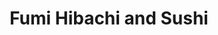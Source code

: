 ---
layout: place
title: "Fumi Hibachi and Sushi"
permalink: /georgia/duluth/fumi-hibachi-and-sushi.html
stateAbbr: GA
stateName: Georgia
cityName: Duluth
seo:
  name: "Fumi Hibachi and Sushi"
  type: Restaurant
  links: https://fumiatlanta.com/
description: "Fumi Hibachi and Sushi serves delicious sushi in Duluth, Georgia. Try fresh Japanese dishes for a great dining experience. Available for takeout, delivery, lunch, and dinner."
place_id: ChIJqTaBfxuj9YgR2yh-egDJcyM
photos:
  - name: >-
      places/ChIJqTaBfxuj9YgR2yh-egDJcyM/photos/AeeoHcI89vRwDRXfOyIlO3ry11pibSxtSJEB4WEBQEncLiUUiUFTTE0XybnPYJbTZ8T8RBHUua7ofJmKgOjHy30VlyRK2thl8k2QdGHPRtn-rl1i6gh5XaVgGXwEOyBRWvJSvAngNU9WT37FR-ZYnBlj6-NtZ0rNSQ42xJUmTA0b6xpO6zL1enJkIuVVxbZCyG5dtyfNqj7Mh4G0Al8H7yrd5M5O7eHModO-s5fSOX5rqT1Z3ScCuBQHAsA2tHsSzjAw28XAl2_qEXgbYIvXcSjzhYCxrFLNS5WAeEbPUX5exGikl6lZJFCwaRIOgeL9TCRAjWO0f6oiO0eBgKBOTdtUw9ZsBSsP3ALVgPKjis_cnsWd6GemW5m0qNNdzRfpcuAsVQTDbSgs2iCrVhOKABrpWP2wzxbXvBCLdBOjaWDPWtQbYO6Y
    widthPx: 4032
    heightPx: 3024
    authorAttributions:
      - displayName: Sharon Williams
        uri: https://maps.google.com/maps/contrib/104608033573911425441
        photoUri: >-
          https://lh3.googleusercontent.com/a-/ALV-UjUk2VCiSDl4rROjl6A3jKAnJMowG50b0WNd-aomzcWW5Yu7d_I=s100-p-k-no-mo
    flagContentUri: >-
      https://www.google.com/local/imagery/report/?cb_client=maps_api_places.places_api&image_key=!1e10!2sCIHM0ogKEICAgICJhM2s6wE&hl=en-US
    googleMapsUri: >-
      https://www.google.com/maps/place//data=!3m4!1e2!3m2!1sCIHM0ogKEICAgICJhM2s6wE!2e10!4m2!3m1!1s0x88f5a31b7f8136a9:0x2373c9007a7e28db
  - name: >-
      places/ChIJqTaBfxuj9YgR2yh-egDJcyM/photos/AeeoHcIZMKduckL79KmwMLxulHIlIFan9OOl2v8aS0Yk9-fqdhgcz3MB_zfsSAM4A9pKcGsQe-DUzvDf4pPZag13TRXO4Ehu-K8iV8od7L4fnfXQ6y_zWDwlY1VQysc2hhUJT-3vGF08ZlUS5B4IS1nBYsiH-ucjfebUlOuZxG0H3i03MGn2klDSojTQbYq0XbSYcBxMCyaaK4XjzIUAvYo-24_Eri2RxD7b9F9qJF-MNOQ9y6bugiM0x9Lid56uEBmSiOG7CTlrcPwRaLRQ3DVCOKOwp19ZRSE23JujKknjKlD_7n_r8gFlAjH-DURP1pWSJcxA2wIvaVmAAlBZ7zRnJtiSz5UJu0-WHH7b5vNY1wzaWlqjuLKcy8jYjFZwFFxKvI2qcAvWIFlMSqX-fW9xngwMQrA1O_2jOF8mgZ0O2AbD0iQq
    widthPx: 4032
    heightPx: 2268
    authorAttributions:
      - displayName: vivian chen
        uri: https://maps.google.com/maps/contrib/106987010837136421374
        photoUri: >-
          https://lh3.googleusercontent.com/a/ACg8ocLrzB9nh2j84azJh0tTwSdxzQ8Gg7Kopj77A_hDZfnbU6-v=s100-p-k-no-mo
    flagContentUri: >-
      https://www.google.com/local/imagery/report/?cb_client=maps_api_places.places_api&image_key=!1e10!2sCIHM0ogKEICAgID5sfOc8wE&hl=en-US
    googleMapsUri: >-
      https://www.google.com/maps/place//data=!3m4!1e2!3m2!1sCIHM0ogKEICAgID5sfOc8wE!2e10!4m2!3m1!1s0x88f5a31b7f8136a9:0x2373c9007a7e28db
  - name: >-
      places/ChIJqTaBfxuj9YgR2yh-egDJcyM/photos/AeeoHcJQGXclrO95uJC9ycVXGNtjcYgDjQHqViwLolNVTW7xMBItOLXCIsXKYJKhg13q-H7oZbTR1_r6PjeAINiXbAt-0_-ZbdiUH9PRwzULaJ9kaPz-5xe5c_igR7SS5omlU9m67hn4VEmM3HGkFp9pd2QOlKTplBg39dFcpl-swrLhc4vDwkMIu6EMFpItmIeo9ZjkO6_-0devnjdjvZf-vVsGXhmhSTUooRTSe1mhpWnLyw_9XppymjRzrBM8oxXkP8IwbxIFQsGU6zqqWP8ojmROR0p7BthFuTEvTSfWtGMnI8OKbIxdEr43fykTszPiRDtbf-WCOWHypVJeiMRqY5G5bBrPpIoGQCd1JfktUdu4yDrBEFhQYenXT-xpqUjDqShKskPSjqKOFiGpJKDT52vZIa7EORcBIRe-BRL6j5UCtfGC
    widthPx: 4000
    heightPx: 3000
    authorAttributions:
      - displayName: Deiby Carreño
        uri: https://maps.google.com/maps/contrib/106210639592519731642
        photoUri: >-
          https://lh3.googleusercontent.com/a-/ALV-UjUp5sgl_Xlne2Wk3bGwTgI0izjJnK8Yw4fsvi8d0uj0hZ1yQ-bf=s100-p-k-no-mo
    flagContentUri: >-
      https://www.google.com/local/imagery/report/?cb_client=maps_api_places.places_api&image_key=!1e10!2sCIHM0ogKEICAgIDl-ePwrQE&hl=en-US
    googleMapsUri: >-
      https://www.google.com/maps/place//data=!3m4!1e2!3m2!1sCIHM0ogKEICAgIDl-ePwrQE!2e10!4m2!3m1!1s0x88f5a31b7f8136a9:0x2373c9007a7e28db
  - name: >-
      places/ChIJqTaBfxuj9YgR2yh-egDJcyM/photos/AeeoHcJcMdS6dU_G0r_G24G9ZGaB6jFwkR9pTdor_sWo-vH03aulsGocvZ18I_SobdNniEG7p1dkoyrBINLu-M9NVUmzaGEb7MbQSN7_XQHITZhWigovHhaN3CLDsX38RXMJuKknIYCqkBCvIra8QbcM3ZZDcSF64es4HjTKiyHfxbNQC1RLzK7oo3Fi8HdOB6vZACnJrJf1RfL_YsH3jC4Z_21PIfZH2cGfO1br4Bjrj_gU1vszw_cc-tu7u8WE0wAsidREeIw5it4w-Fw0fxNn0Tj_som1IJ1n109unp-K8VwABrouc53mJuiAX57kMEcLUumFUQ6bCo7ScTROVpwh6R9xvWulP_reiWzyuvwEnZbRoN0ExXrSXBsFgPQhm_2ByG6f-nLMu3PDnFZkN-6VPSn12YgDarV2EeuMuL29LGfVBg
    widthPx: 3024
    heightPx: 4032
    authorAttributions:
      - displayName: Blair Sheppard
        uri: https://maps.google.com/maps/contrib/106445713158342108187
        photoUri: >-
          https://lh3.googleusercontent.com/a/ACg8ocLFTpTzjoKPvNgW9u0RScLet_OXfJm6qO9Af8OAY4jlEL4Huw=s100-p-k-no-mo
    flagContentUri: >-
      https://www.google.com/local/imagery/report/?cb_client=maps_api_places.places_api&image_key=!1e10!2sCIHM0ogKEICAgIDniuvvKQ&hl=en-US
    googleMapsUri: >-
      https://www.google.com/maps/place//data=!3m4!1e2!3m2!1sCIHM0ogKEICAgIDniuvvKQ!2e10!4m2!3m1!1s0x88f5a31b7f8136a9:0x2373c9007a7e28db
  - name: >-
      places/ChIJqTaBfxuj9YgR2yh-egDJcyM/photos/AeeoHcL80Dk852FLIfjGl45PEVRT7j2IFm8oipZ8widrT9CxqmZt5mGNLoIVmRPowxugkEixULKH2c4qAemkvg_Ne5QJQJwoqQL59y2gnCfWWHAovAqaqHf9RRafcLGpe5iq8ancf3OLw78og_xliRRyMqSKAuEeIIHXoZoWgoNIB5LheVWq2dxyPjtiZRFwe1dZ1937kZ35HivUc7izbrgeqsXQrnEfZtAKUMxBkZJoVitMeZIn_oq2dKxrOV9sK9c2CaoCxElasdKhIrMdWe83oJB60bdidhDOK4uri-Brtp60CZRPz5XLYSQMvH0gT8ZRWOfq2zU-u6CKRDzcDS7rYVk6dO8ruBedVUNDsn8iQO2YHm08LSj9gr9G_81ms1rRPTdqHS3SnwVan0eyCElR0pnkojCzqWhLhxNR9Fr7kC-O8A
    widthPx: 3024
    heightPx: 4032
    authorAttributions:
      - displayName: Mai Le
        uri: https://maps.google.com/maps/contrib/100133942249726678809
        photoUri: >-
          https://lh3.googleusercontent.com/a-/ALV-UjV6rnRPyCfQvX0Tmt_UyaP_aoXIc3rEar4huIAuuA-J_jpgONg=s100-p-k-no-mo
    flagContentUri: >-
      https://www.google.com/local/imagery/report/?cb_client=maps_api_places.places_api&image_key=!1e10!2sCIHM0ogKEICAgICHrNicSA&hl=en-US
    googleMapsUri: >-
      https://www.google.com/maps/place//data=!3m4!1e2!3m2!1sCIHM0ogKEICAgICHrNicSA!2e10!4m2!3m1!1s0x88f5a31b7f8136a9:0x2373c9007a7e28db
  - name: >-
      places/ChIJqTaBfxuj9YgR2yh-egDJcyM/photos/AeeoHcJbzzGorxv9ViawQri34lLplAtghiJLz-3ioobxgzi7chXN5c89JTN4OpXmTK9SPPifYqyHzz6-HQs68_nqgXb6kt9ry4NDwxKxNq0uYnn9pBIB20WkBMRM1clUUbkQcjD7-ARQoztfb7RLvVqyYnBUKWVDvtsWs5UWvLaFV9Qa_eOu3HJR9QmEAe4Skrehkjx-kqdSiCO5xVr6xIcbd4H9FUqi4IYmL0-CqIEYiIug8IlvGkKMkiDSzo2iQ-indyNj36g9utz0ARBXXfy5i3ys97Wrm_PwdHeaqM7YJvi9UKb2HrGrSHU1H5t31mvZnEgN_UAJf9BhSVoxTrOdQzCv6dQ0wnQHZFiDzvdT3MGj_K064e_KbDWTnazHpJCWtplM8oiGFEGyysqkTINtvq53O93OA844Rnxhb4Zi4uJbPvk
    widthPx: 3024
    heightPx: 4032
    authorAttributions:
      - displayName: C Lo
        uri: https://maps.google.com/maps/contrib/106910683757264955485
        photoUri: >-
          https://lh3.googleusercontent.com/a-/ALV-UjUBcuVcppTx4NFYhGTZ_GPqo39Q7dZa4mSgxPmVqapEfo3O6m-a=s100-p-k-no-mo
    flagContentUri: >-
      https://www.google.com/local/imagery/report/?cb_client=maps_api_places.places_api&image_key=!1e10!2sCIHM0ogKEICAgICnhJCOowE&hl=en-US
    googleMapsUri: >-
      https://www.google.com/maps/place//data=!3m4!1e2!3m2!1sCIHM0ogKEICAgICnhJCOowE!2e10!4m2!3m1!1s0x88f5a31b7f8136a9:0x2373c9007a7e28db
  - name: >-
      places/ChIJqTaBfxuj9YgR2yh-egDJcyM/photos/AeeoHcIU39tf-Zlc9DIIDx-YTUNGq1m3abUFKI2eoMmiqvj8ecULkMquvs0LMM4DichsKvbPh5QwI190qSDBIicZeQ3ZzqheZXhlmkaogqWLNJR4kOlT0vr9TtFiVQ4Ykin1X7lJZ7FGpuVAGLrIa_8ofHzBbW7KMIl6nYl9_4FJugJOBxhyznmRLfawHwtyZx3jOTixFTXApa8uDG2Xf6FF8AUqwGH_hMsbkKStMG1BbEX-if5X1X75jt6nmkp-PfKtyCQHqCblVPwQc64l_piAaz3zwAyOSKmRpn-3MtraiZQCd1llfBDk4xilEvz9h4iwispMfkWGeA51THP87zYDxzsGYPh5516kB0WaVq_EB3pu2FnL7roFWph84nlFqZIKRRBLkSP56_7I2OQIh8oCoQPJtiDYV6ygW_G3t9-MIm1Wr7dB
    widthPx: 3472
    heightPx: 4624
    authorAttributions:
      - displayName: k kendall
        uri: https://maps.google.com/maps/contrib/102860093181803673813
        photoUri: >-
          https://lh3.googleusercontent.com/a-/ALV-UjWE0DEWrVVuDotuD5Jf__83zqi2LpEVhpqA1LYQ7ErxO5TmCqcfPQ=s100-p-k-no-mo
    flagContentUri: >-
      https://www.google.com/local/imagery/report/?cb_client=maps_api_places.places_api&image_key=!1e10!2sCIHM0ogKEICAgICdiNu3uAE&hl=en-US
    googleMapsUri: >-
      https://www.google.com/maps/place//data=!3m4!1e2!3m2!1sCIHM0ogKEICAgICdiNu3uAE!2e10!4m2!3m1!1s0x88f5a31b7f8136a9:0x2373c9007a7e28db
  - name: >-
      places/ChIJqTaBfxuj9YgR2yh-egDJcyM/photos/AeeoHcIQzvpTEqfDRw-6myg0zyx98-NbBAcncyapvJXVBspQPhr30jGTM0NZ2zxLg8UYZ9Dzz11rF_q08Xe-7_DvHhcuLpUT0qm03KoqtG9KsOb4Kg-JyZ9fqGQsmub0Lo1IEHGIa9iy_RAmrswnR5xE9JfHiebtPmYcW0bgeu5-6zPZ9Oes3Y-rmk_XtL2lT9CR_nxlKocvX1JenoOWlvZg0WiU0Nh7UekWYWs2yztERjg56Drub4wOWSkvMbE-7r_l8L8o-POZ7KbGPRhXEKHt00z6gHV76eaxA5bXdiqSphF3REHqCB-HoMNUCkD5rD78XDYqs5LfF4joFcNKVgNQNzKgPCEfNlWVywG-iAvckA0VG27o3KAn9C9hiuoox-e2-sujFdxX_DogrSrDnrGX8GqRxtAnEb-vtDLJe8mRAVRSjA
    widthPx: 3024
    heightPx: 4032
    authorAttributions:
      - displayName: LIEM
        uri: https://maps.google.com/maps/contrib/102428465695433347610
        photoUri: >-
          https://lh3.googleusercontent.com/a-/ALV-UjUh66BXsuwCssOjL6HJnGJUVcrJWej4BUWZUmj6CGLXwZ9F_hU=s100-p-k-no-mo
    flagContentUri: >-
      https://www.google.com/local/imagery/report/?cb_client=maps_api_places.places_api&image_key=!1e10!2sCIHM0ogKEICAgID91qHOKQ&hl=en-US
    googleMapsUri: >-
      https://www.google.com/maps/place//data=!3m4!1e2!3m2!1sCIHM0ogKEICAgID91qHOKQ!2e10!4m2!3m1!1s0x88f5a31b7f8136a9:0x2373c9007a7e28db
  - name: >-
      places/ChIJqTaBfxuj9YgR2yh-egDJcyM/photos/AeeoHcJ5ePhApnTJzqmPilWVTx3qGJBIBNRBBoz4X6oObX0A_KC9hlKu6MqVTjGFkN0Jn-i1co8SvGO-T0RqsjuEB8tnqpUmiIJDeUsmPWu7U5_P_C2NaHvuCeoFdg_nNSJSArAIQvdnIxid-D0YHLHLtGtX2_y-dTIXnBxo98qpJuGL7h4lYGQLt39XRntBWUaGuiGftVF-m1szu_7kT07w_XoTpCn8SUJuejEpvks2RRzhRGxxzlL4plnA7CZF8KZiAHSDCFZvUlREj5BoQkZguWA9cgZ8-leNrs-M-LkDa-b1eau6QZbGRK9Cwp9w19Rq9LJnYmoSx2yUX0K4fVFE0O1KH02Xs5LF-tbM_x5V4uydCDdyWIO9H9vPxKtaiQ4nGs8RnEgMEaFI4E2QtWpi8RKCqysOoSZW3OTMqTq9RWCuqQ
    widthPx: 4032
    heightPx: 3024
    authorAttributions:
      - displayName: Wei Wu
        uri: https://maps.google.com/maps/contrib/111159584657364422718
        photoUri: >-
          https://lh3.googleusercontent.com/a-/ALV-UjUkt1DdL9R8ERIgL32q7Fcx_u4X5S5OfOquADTPLv0-HxumfWXT=s100-p-k-no-mo
    flagContentUri: >-
      https://www.google.com/local/imagery/report/?cb_client=maps_api_places.places_api&image_key=!1e10!2sCIHM0ogKEICAgICh2pHORQ&hl=en-US
    googleMapsUri: >-
      https://www.google.com/maps/place//data=!3m4!1e2!3m2!1sCIHM0ogKEICAgICh2pHORQ!2e10!4m2!3m1!1s0x88f5a31b7f8136a9:0x2373c9007a7e28db
  - name: >-
      places/ChIJqTaBfxuj9YgR2yh-egDJcyM/photos/AeeoHcK1egydhTCR0uV1UcnKJ4SCYJW1ShjBk-4dRVNwZGZgsHq7SX_d_X4eE_vfFQUqLZuff95ClJVdc72M9qrn7G-_bTxleri1s_wNoRXMSW44zhOv2OG2pxEU9hnGz0B_OX8eMaYLMH_0D194qD7gIdOoLHFc6fmwFrKz7NBZ9TO2yWT2rsWZ9NOJ7IVfCaZ9CKxzLY0dpSOfF1fcIM_a0OEZMs-xpzViQdrM3w5vFCLOgh-L3nn-ISVtpQi5H8Yec5QGVdy69pZ_y71rAGF4jyB2eCKvBBytVvaszMLflSLOFvcP87aLINLb-mI3w2UmeUvPjo8i8JnxVCZFhPkf8a0_QG31bEbsIKb-8oeCBTDiRoCBNM-7qytCAYTS9cry3Vz3MnZfVxJ1MlvW9-iM16-YYRjw9iQcTQbDYMSPx39rlA
    widthPx: 4032
    heightPx: 3024
    authorAttributions:
      - displayName: whois_ethanj (Ethan Johnson)
        uri: https://maps.google.com/maps/contrib/102102401410131218717
        photoUri: >-
          https://lh3.googleusercontent.com/a-/ALV-UjXys4YqY7FMaPU7DR-HRXc2viSNbtvQ4MAmVqua4gGLssTcG3Ud_g=s100-p-k-no-mo
    flagContentUri: >-
      https://www.google.com/local/imagery/report/?cb_client=maps_api_places.places_api&image_key=!1e10!2sCIHM0ogKEICAgIDZ_peRTg&hl=en-US
    googleMapsUri: >-
      https://www.google.com/maps/place//data=!3m4!1e2!3m2!1sCIHM0ogKEICAgIDZ_peRTg!2e10!4m2!3m1!1s0x88f5a31b7f8136a9:0x2373c9007a7e28db
address: 3550 Mall Blvd NW, Duluth, GA 30096, USA
street: 3550 Mall Blvd NW
city: Duluth
state: GA
zip: '30096'
country: USA
neighborhood: Gwinnett Place
latitude: '33.957587'
longitude: '-84.131472'
accessibility_options:
  wheelchairAccessibleParking: true
  wheelchairAccessibleEntrance: true
  wheelchairAccessibleRestroom: true
  wheelchairAccessibleSeating: true
business_status: OPERATIONAL
name: Fumi Hibachi and Sushi
google_maps_links:
  directionsUri: >-
    https://www.google.com/maps/dir//''/data=!4m7!4m6!1m1!4e2!1m2!1m1!1s0x88f5a31b7f8136a9:0x2373c9007a7e28db!3e0
  placeUri: https://maps.google.com/?cid=2554606417541474523
  writeAReviewUri: >-
    https://www.google.com/maps/place//data=!4m3!3m2!1s0x88f5a31b7f8136a9:0x2373c9007a7e28db!12e1
  reviewsUri: >-
    https://www.google.com/maps/place//data=!4m4!3m3!1s0x88f5a31b7f8136a9:0x2373c9007a7e28db!9m1!1b1
  photosUri: >-
    https://www.google.com/maps/place//data=!4m3!3m2!1s0x88f5a31b7f8136a9:0x2373c9007a7e28db!10e5
primary_type: Japanese Restaurant
opening_hours:
  regular: null
  current: null
secondary_opening_hours:
  regular:
    weekdayDescriptions: null
    type: null
  current:
    weekdayDescriptions: null
    type: null
phone: (770) 495-8898
price_level: PRICE_LEVEL_MODERATE
price_range: $20 &ndash; $30
rating: '4.1'
rating_count: 809
website: https://fumiatlanta.com/
reviews:
  - name: >-
      places/ChIJqTaBfxuj9YgR2yh-egDJcyM/reviews/ChZDSUhNMG9nS0VJQ0FnSUNmMjliTVBREAE
    relativePublishTimeDescription: 3 months ago
    rating: 4
    text:
      text: >-
        Went day after Christmas.   Was not very busy. However, server was very
        knowledgeable and took very accurate orders, which surprised me since he
        did not write anything down.  The food was amazing.   Served hot and
        extremely flavorful.   The only exception was it seemed to me that it
        was pricey.   I live in the DMV, and comparing what I  normally would
        pay for four adults was a little more than normal.   Would go again,
        however.   I do recommend a try if you are from out of town.
      languageCode: en
    originalText:
      text: >-
        Went day after Christmas.   Was not very busy. However, server was very
        knowledgeable and took very accurate orders, which surprised me since he
        did not write anything down.  The food was amazing.   Served hot and
        extremely flavorful.   The only exception was it seemed to me that it
        was pricey.   I live in the DMV, and comparing what I  normally would
        pay for four adults was a little more than normal.   Would go again,
        however.   I do recommend a try if you are from out of town.
      languageCode: en
    authorAttribution:
      displayName: Jimmie Jennings III
      uri: https://www.google.com/maps/contrib/114280156663399862188/reviews
      photoUri: >-
        https://lh3.googleusercontent.com/a-/ALV-UjVs-choky_qz4HOU8jkwRlGRuPCENieiMHE-JsYojK9bz6dZHD2=s128-c0x00000000-cc-rp-mo-ba4
    publishTime: '2025-01-07T12:21:26.584748Z'
    flagContentUri: >-
      https://www.google.com/local/review/rap/report?postId=ChZDSUhNMG9nS0VJQ0FnSUNmMjliTVBREAE&d=17924085&t=1
    googleMapsUri: >-
      https://www.google.com/maps/reviews/data=!4m6!14m5!1m4!2m3!1sChZDSUhNMG9nS0VJQ0FnSUNmMjliTVBREAE!2m1!1s0x88f5a31b7f8136a9:0x2373c9007a7e28db
  - name: >-
      places/ChIJqTaBfxuj9YgR2yh-egDJcyM/reviews/ChdDSUhNMG9nS0VJQ0FnSURuaXV2dnNRRRAB
    relativePublishTimeDescription: 6 months ago
    rating: 5
    text:
      text: >-
        We had reservations and were seated immediately. Our server was very
        friendly and attentive. Our food ordered was fresh and delicious.
        Portion sizes were good. The wagyu beef was amazing!!!!! I will be back
        for more. Thank you for a great dinner.
      languageCode: en
    originalText:
      text: >-
        We had reservations and were seated immediately. Our server was very
        friendly and attentive. Our food ordered was fresh and delicious.
        Portion sizes were good. The wagyu beef was amazing!!!!! I will be back
        for more. Thank you for a great dinner.
      languageCode: en
    authorAttribution:
      displayName: Blair Sheppard
      uri: https://www.google.com/maps/contrib/106445713158342108187/reviews
      photoUri: >-
        https://lh3.googleusercontent.com/a/ACg8ocLFTpTzjoKPvNgW9u0RScLet_OXfJm6qO9Af8OAY4jlEL4Huw=s128-c0x00000000-cc-rp-mo
    publishTime: '2024-10-04T23:28:14.368713Z'
    flagContentUri: >-
      https://www.google.com/local/review/rap/report?postId=ChdDSUhNMG9nS0VJQ0FnSURuaXV2dnNRRRAB&d=17924085&t=1
    googleMapsUri: >-
      https://www.google.com/maps/reviews/data=!4m6!14m5!1m4!2m3!1sChdDSUhNMG9nS0VJQ0FnSURuaXV2dnNRRRAB!2m1!1s0x88f5a31b7f8136a9:0x2373c9007a7e28db
  - name: >-
      places/ChIJqTaBfxuj9YgR2yh-egDJcyM/reviews/ChZDSUhNMG9nS0VJQ0FnTUNJbU5ibEJ3EAE
    relativePublishTimeDescription: 2 weeks ago
    rating: 1
    text:
      text: >-
        I would like to first warn people about this restaurant. I went there
        tonight and I ordered my granddaughter a kids meal that somehow came to
        a total cost of $18. What they don’t tell you is when you order a kids
        hibachi you have to pay an extra three dollars for the fried rice and
        then they charge you three dollars for a drink which brings a shrimp
        hibachi kids meal to a total of $18 Plus tax. This is wrong in every
        sense of the word the only place I’ve ever eaten in America, where kids
        meal cost $18 and doesn’t even include a drink. I gave the manager the
        benefit of the doubt to correct this and fix it, and she simply smiled
        at me and said that she has to pay a lot for her kids meal when she goes
        to Chick-fil-A. I’m not making this up. she literally compared a
        Chick-fil-A kids meal to the $18 cost that I was charged for my
        granddaughter’s kids meal tonight unbelievable!  Lastly, I ordered the
        steak and shrimp. I had to interrupt the Chef while he was cooking my
        steak on hibachi to tell him hello!! I would like my steak to be medium.
        He was just gonna cook it to whatever point he felt happy. He ended up
        cooking it well done even after I told him medium for some reason he
        also felt necessary to cook the shrimp for over 10 minutes. Anyone who
        has any type of culinary experience knows that shrimp can be fully
        cooked and under two minutes. The final insult to injury was they
        charged me automatic gratuity because I had a party of four they count
        my one year-old grandson as an individual even though he didn’t order
        anything except a drink and they charged him three dollars for a
        lemonade. I will be attaching a photo of my bill as evidence of
        everything. I just said so that when the owner decides to respond to
        this and say it never happened, I actually have the proof.  Again, I
        spoke to the female manager who was on duty and gave her the opportunity
        to correct my issues and concerns and she told me a Chick-fil-A story
        and smiled and pretty much said, That’s just the way it is.  In summary,
        this was my experience and I wanted to share it. You make your bed you
        make the best decision for you. Good luck. I paid $110.00 for two adult
        hibachi’ and a kids meal and one xtra kids drink. Outrageous charges!!!
      languageCode: en
    originalText:
      text: >-
        I would like to first warn people about this restaurant. I went there
        tonight and I ordered my granddaughter a kids meal that somehow came to
        a total cost of $18. What they don’t tell you is when you order a kids
        hibachi you have to pay an extra three dollars for the fried rice and
        then they charge you three dollars for a drink which brings a shrimp
        hibachi kids meal to a total of $18 Plus tax. This is wrong in every
        sense of the word the only place I’ve ever eaten in America, where kids
        meal cost $18 and doesn’t even include a drink. I gave the manager the
        benefit of the doubt to correct this and fix it, and she simply smiled
        at me and said that she has to pay a lot for her kids meal when she goes
        to Chick-fil-A. I’m not making this up. she literally compared a
        Chick-fil-A kids meal to the $18 cost that I was charged for my
        granddaughter’s kids meal tonight unbelievable!  Lastly, I ordered the
        steak and shrimp. I had to interrupt the Chef while he was cooking my
        steak on hibachi to tell him hello!! I would like my steak to be medium.
        He was just gonna cook it to whatever point he felt happy. He ended up
        cooking it well done even after I told him medium for some reason he
        also felt necessary to cook the shrimp for over 10 minutes. Anyone who
        has any type of culinary experience knows that shrimp can be fully
        cooked and under two minutes. The final insult to injury was they
        charged me automatic gratuity because I had a party of four they count
        my one year-old grandson as an individual even though he didn’t order
        anything except a drink and they charged him three dollars for a
        lemonade. I will be attaching a photo of my bill as evidence of
        everything. I just said so that when the owner decides to respond to
        this and say it never happened, I actually have the proof.  Again, I
        spoke to the female manager who was on duty and gave her the opportunity
        to correct my issues and concerns and she told me a Chick-fil-A story
        and smiled and pretty much said, That’s just the way it is.  In summary,
        this was my experience and I wanted to share it. You make your bed you
        make the best decision for you. Good luck. I paid $110.00 for two adult
        hibachi’ and a kids meal and one xtra kids drink. Outrageous charges!!!
      languageCode: en
    authorAttribution:
      displayName: G Cooper
      uri: https://www.google.com/maps/contrib/106679799920889453902/reviews
      photoUri: >-
        https://lh3.googleusercontent.com/a-/ALV-UjVebDhvVQB2nEf6uOVm5Ud6vyOgQqYlC2gFG_LU08bytDtdj9z7=s128-c0x00000000-cc-rp-mo-ba4
    publishTime: '2025-03-30T00:38:47.391469Z'
    flagContentUri: >-
      https://www.google.com/local/review/rap/report?postId=ChZDSUhNMG9nS0VJQ0FnTUNJbU5ibEJ3EAE&d=17924085&t=1
    googleMapsUri: >-
      https://www.google.com/maps/reviews/data=!4m6!14m5!1m4!2m3!1sChZDSUhNMG9nS0VJQ0FnTUNJbU5ibEJ3EAE!2m1!1s0x88f5a31b7f8136a9:0x2373c9007a7e28db
  - name: >-
      places/ChIJqTaBfxuj9YgR2yh-egDJcyM/reviews/ChdDSUhNMG9nS0VJQ0FnTUNBbl9fYnVBRRAB
    relativePublishTimeDescription: 2 months ago
    rating: 1
    text:
      text: >-
        I come to this place once if not twice a week! Today, I will never
        recommend no one to ever come here. My family and I was sat at 1:43pm
        and my newborn needed changing I went to the restroom to change her and
        was approached about how I needed to to hurry up because food needs to
        be in by 2pm. If we needed to rush why was we ever sat at a table? There
        needs to be a cut off time for seating. It ruined our whole day!
      languageCode: en
    originalText:
      text: >-
        I come to this place once if not twice a week! Today, I will never
        recommend no one to ever come here. My family and I was sat at 1:43pm
        and my newborn needed changing I went to the restroom to change her and
        was approached about how I needed to to hurry up because food needs to
        be in by 2pm. If we needed to rush why was we ever sat at a table? There
        needs to be a cut off time for seating. It ruined our whole day!
      languageCode: en
    authorAttribution:
      displayName: Kabrina Taylor
      uri: https://www.google.com/maps/contrib/109178813633105304965/reviews
      photoUri: >-
        https://lh3.googleusercontent.com/a/ACg8ocKIEHWjzTMqTBtQ3YBqRT1tlux4HoSTfT6kHjCM19lVL7iIlg=s128-c0x00000000-cc-rp-mo
    publishTime: '2025-02-05T19:14:58.045284Z'
    flagContentUri: >-
      https://www.google.com/local/review/rap/report?postId=ChdDSUhNMG9nS0VJQ0FnTUNBbl9fYnVBRRAB&d=17924085&t=1
    googleMapsUri: >-
      https://www.google.com/maps/reviews/data=!4m6!14m5!1m4!2m3!1sChdDSUhNMG9nS0VJQ0FnTUNBbl9fYnVBRRAB!2m1!1s0x88f5a31b7f8136a9:0x2373c9007a7e28db
  - name: >-
      places/ChIJqTaBfxuj9YgR2yh-egDJcyM/reviews/ChZDSUhNMG9nS0VJQ0FnSUNYb19Dd1pREAE
    relativePublishTimeDescription: 5 months ago
    rating: 3
    text:
      text: >-
        I will start by saying. I normally don't write reviews. However, I am
        writing this review because I have always enjoyed dining at FUMI. It's
        been a while though. My recent experience here was disappointing. I
        ordered hibachi shrimp and scallops. I noticed the portion has decreased
        and their prices have increased. I wasn't so excited about it. Also, the
        hibachi chef chopped up my scallops which I had never seen done before.
        I didn't see how many scallops I should have gotten. I can say the sushi
        was good. The chef used the same utensils to cook everything. Raw
        chicken, steak, shrimp. That's concerning. I think I will stick to
        Volcano Steak and Sushi. I hope management will do a better job training
        their staff.
      languageCode: en
    originalText:
      text: >-
        I will start by saying. I normally don't write reviews. However, I am
        writing this review because I have always enjoyed dining at FUMI. It's
        been a while though. My recent experience here was disappointing. I
        ordered hibachi shrimp and scallops. I noticed the portion has decreased
        and their prices have increased. I wasn't so excited about it. Also, the
        hibachi chef chopped up my scallops which I had never seen done before.
        I didn't see how many scallops I should have gotten. I can say the sushi
        was good. The chef used the same utensils to cook everything. Raw
        chicken, steak, shrimp. That's concerning. I think I will stick to
        Volcano Steak and Sushi. I hope management will do a better job training
        their staff.
      languageCode: en
    authorAttribution:
      displayName: Dee Khemmanivanh
      uri: https://www.google.com/maps/contrib/109166618463416520756/reviews
      photoUri: >-
        https://lh3.googleusercontent.com/a-/ALV-UjXKHfUoz7cUkhQct4FBiQel3AcVGkuN5CPaA3n54_Zx70xSkJbovw=s128-c0x00000000-cc-rp-mo-ba3
    publishTime: '2024-10-20T00:24:34.264141Z'
    flagContentUri: >-
      https://www.google.com/local/review/rap/report?postId=ChZDSUhNMG9nS0VJQ0FnSUNYb19Dd1pREAE&d=17924085&t=1
    googleMapsUri: >-
      https://www.google.com/maps/reviews/data=!4m6!14m5!1m4!2m3!1sChZDSUhNMG9nS0VJQ0FnSUNYb19Dd1pREAE!2m1!1s0x88f5a31b7f8136a9:0x2373c9007a7e28db
parking_options:
  freeParkingLot: true
  freeStreetParking: true
  valetParking: true
payment_options:
  acceptsCreditCards: true
  acceptsDebitCards: true
  acceptsCashOnly: false
  acceptsNfc: true
allow_dogs: null
curbside_pickup: null
delivery: true
dine_in: true
good_for_children: null
good_for_groups: true
good_for_sports: false
live_music: false
menu_for_children: true
outdoor_seating: false
reservable: true
restroom: true
serves_beer: true
serves_breakfast: false
serves_brunch: false
serves_cocktails: true
serves_coffee: null
serves_dinner: true
serves_dessert: true
serves_lunch: true
serves_vegetarian_food: null
serves_wine: true
takeout: true
summary: null

---